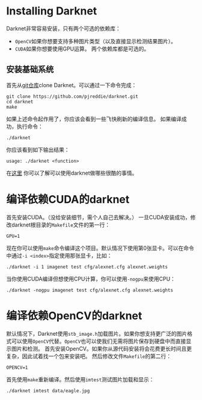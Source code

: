 # Installing Darknet
Darknet非常容易安装，只有两个可选的依赖库：

- `OpenCV`如果你想要支持多种图片类型（以及直接显示检测结果图片）。
- `CUDA`如果你想要使用GPU运算。
两个依赖库都是可选的。

## 安装基础系统
首先从[git仓库](https://github.com/pjreddie/darknet)clone Darknet。可以通过一下命令完成：
```
git clone https://github.com/pjreddie/darknet.git
cd darknet
make
``` 
如果上述命令起作用了，你应该会看到一些飞快刷新的编译信息。
如果编译成功，执行命令：
```
./darknet
```
你应该看到如下输出结果：
```
usage: ./darknet <function>
```
在[这里](https://pjreddie.com/darknet/) 你可以了解可以使用darknet做哪些很酷的事情。

# 编译依赖CUDA的darknet
首先安装CUDA。（没给安装细节，需个人自己去解决。）
一旦CUDA安装成功，修改darknet根目录的`Makefile`文件的第一行：
```
GPU=1
```
现在你可以使用`make`命令编译这个项目。默认情况下使用第0张显卡。可以在命令中通过`-i <index>`指定使用那张显卡，比如：
```
./darknet -i 1 imagenet test cfg/alexnet.cfg alexnet.weights
```
当你使用CUDA编译但想使用CPU计算，你可以使用`-nogpu`来使用CPU：
```
./darknet -nogpu imagenet test cfg/alexnet.cfg alexnet.weights
```
# 编译依赖OpenCV的darknet
默认情况下，Darknet使用`stb_image.h`加载图片。如果你想支持更广泛的图片格式可以使用`OpenCV`代替。`OpenCV`也可以使我们无需将图片保存到硬盘中而直接显示图片和检测。
首先安装OpenCV。如果你从源代码安装将会花费更长时间且更复杂，因此试着找一个包来安装吧。
然后修改文件`Makefile`的第二行：
```
OPENCV=1
```
首先使用`make`重新编译。然后使用`imtest`测试图片加载和显示：
```
./darknet imtest data/eagle.jpg
```






